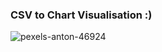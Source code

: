 ### CSV to Chart Visualisation :)
![pexels-anton-46924](https://user-images.githubusercontent.com/60035342/230792634-7b6c480e-b4f5-4ec4-9cbb-528b5b2fbaf6.png)

